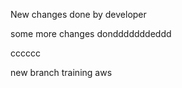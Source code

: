 New changes done by developer

some more changes dondddddddeddd


cccccc



new branch training aws
